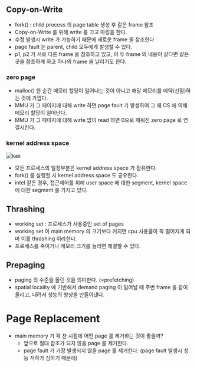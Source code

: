 ## Copy-on-Write

* fork() : child process 의 page table 생성 후 같은 frame 참조
* Copy-on-Write 를 위해 write 를 끄고 마킹을 한다.
* 수정 발생시 write 가 가능하기 때문에 새로운 frame 을 참조한다
* page fault 는 parent, child 모두에게 발생할 수 있다.
* p1, p2 가 서로 다른 frame 을 참조하고 있고, 이 두 frame 의 내용이 같다면 같은 곳을 참조하게 하고 하나의 frame 을 날리기도 한다.

### zero page

* malloc() 한 순간 메모리 할당이 일어나는 것이 아니고 해당 메모리를 예약(선점)하는 것에 가깝다.
* MMU 가 그 페이지에 대해 write 하면 page fault 가 발생하여 그 때 OS 에 의해 메모리 할당이 일어난다.
* MMU 가 그 페이지에 대해 wirte 없이 read 하면 0으로 채워진 zero page 로 연결시킨다.

### kernel address space

![kas](https://user-images.githubusercontent.com/48989903/145663978-a669cf40-8801-405d-b19a-70ab944819cf.png)

* 모든 프로세스의 일정부분은 kernel address space 가 점유한다.
* fork() 를 실행할 시 kernel address space 도 공유한다.
* intel 같은 경우, 접근제어를 위해 user space 에 대한 segment, kernel space 에 대한 segment 를 가지고 있다.

## Thrashing

* working set : 프로세스가 사용중인 set of pages
* working set 이 main memory 의 크기보다 커지면 cpu 사용률이 뚝 떨어지게 되며 이를 thrashing 이라한다.
* 프로세스를 죽이거나 메모리 크기를 늘리면 해결할 수 있다.

##  Prepaging

* paging 의 수준을 올린 것을 의미한다. (=prefetching)
* spatial locality 에 기반해서 demand paging 이 일어날 때 주변 frame 을 같이 올리고, 내려서 성능의 향상을 만들어낸다.

# Page Replacement

* main memory 가 꽉 찬 시점에 어떤 page 를 제거하는 것이 좋을까?
  * 앞으로 절대 참조가 되지 않을 page 를 제거한다.
  * page fault 가 가장 발생되지 않을 page 를 제거한다. (page fault 발생시 성능 저하가 심하기 때문에)

